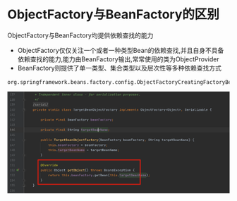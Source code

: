 # ObjectFactory与BeanFactory的区别

ObjectFactory与BeanFactory均提供依赖查找的能力

- ObjectFactory仅仅关注一个或者一种类型Bean的依赖查找,并且自身不具备依赖查找的能力,能力由BeanFactory输出,常常使用的类为ObjectProvider
- BeanFactory则提供了单一类型、集合类型以及层次性等多种依赖查找方式

```
org.springframework.beans.factory.config.ObjectFactoryCreatingFactoryBean.TargetBeanObjectFactory
```



![image-20201102212015503](../../assets/image-20201102212015503.png)



